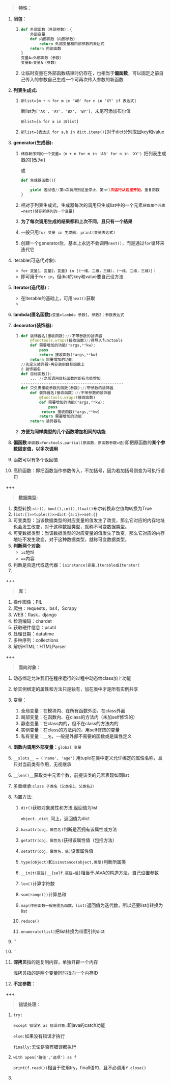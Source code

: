 > **特性：**

1. **闭包**：

   1. ```python
      def 外部函数（外部参数）：{
          外部变量
          def 内部函数（内部参数）：
              return 外部变量和内部参数的表达式
          return 内部函数
      }
      变量A=外部函数（参数）
      变量B=变量A（参数）
      ```

   2. 让临时变量在外部函数结束时仍存在，也相当于**偏函数**，可以固定之前自己传入的参数自己生成一个可再次传入参数的新函数

2. **列表生成式:**

   1. `新list=[m + n for m in 'AB' for n in 'XY' if 表达式]`

      新list为`['AX', 'AY', 'BX', 'BY']`，末尾可添加布尔值

      `新list=[a for a in 旧list]`

   2. `新list=[表达式 for a,b in dict.items()]`对于dict分别取出key和value

3. **generator(生成器):**

   1. `储存新序列的一个变量=（m + n for m in 'AB' for n in 'XY'）`把列表生成器的[]改为()

      或

      ```python
      def 生成器函数(){
          ...
          yield 返回值//第n次调用到这里停止，第n+1次运行从这里开始，重复函数
      }
      ```

   2. 相对于列表生成式，生成器每次的调用只生成list中的一个元素`获取单个元素=next(储存新序列的一个变量)`

   3. **为了每次调用生成的结果都和上次不同，且只有一个结果**

   4. 一般只用`for 变量 in 生成器: print(变量表达式)`

   5. 创建一个generator后，基本上永远不会调用`next()`，而是通过`for`循环来迭代它

5. Iterable(可迭代对象):

   -  `for 变量1，变量2，变量3 in [（一维，二维，三维），（一维，二维，三维）]：`
   - 即可用于`for in`，但dict的key和value要自己设方法

5. **Iterator(迭代器)**：

   -  在Iterable的基础上，可用`next()`获取
   -  

6. **lambda(匿名函数):**`变量=lambda 参数1，参数2：参数表达式`

7. **decorator(装饰器):**

   1. ```python
      def 装饰器名(接收函数)://不带参数的装饰器
          @functools.wraps(接收函数)//得导入functools
          def 需要增加的功能(*args,**kw):
              pass
              return 接收函数(*args,**kw)
          return 需要增加的功能
      //先定义装饰器>再安装到目标函数上
      @ 装饰器名
      def 目标函数():
          ... //之后调用目标函数时即有功能增加
      ---------------------------------------------
      def 只负责接收参数的函数(参数)://带参数的装饰器
          def 装饰器名(接收函数)://不带参数的装饰器
              @functools.wraps(接收函数)
              def 需要增加的功能(*args,**kw):
                  pass
               return 接收函数(*args,**kw)
              return 需要增加的功能
          return 装饰器名
      ```
      
   2. **方便为同样类型的几个函数增加相同的功能**

8. **偏函数**:`新函数=functools.partial(原函数，原函数参数=值)`即把原函数的**某个参数固定值，以多次调用**

9. 函数可以有多个返回值

10. 高阶函数：即把函数当作参数传入，不加括号，因为若加括号则变为可执行语句

+++

> **数据类型:**

1. 类型转换:`str()，bool(),int(),float()`布尔转换非空值均转换为True
2. `list:[]>>tuple:()>>dict:{a:1}>>set:{}`
3. 可变类型：当该数据类型的对应变量的值发生了改变，那么它对应的内存地址也会发生改变，对于这种数据类型，就称不可变数据类型。
4. 可变数据类型：当该数据类型的对应变量的值发生了改变，那么它对应的内存地址不发生改变，对于这种数据类型，就称可变数据类型。
5. **判断两个对象:**
   -  `is`地址
   - `==`内容
6. 判断是否迭代或迭代器：`isinstance(变量,Iterable或Iterator)`
7. 

+++

> **库：**

1. 操作图像：PIL
2. 爬虫：requests，bs4，Scrapy
3. WEB：flask，django
4. 检测编码：chardet
5. 获取硬件信息：psutil
6. 处理日期：datatime
7. 多种序列：collections
8. 解析HTML：HTMLParser

+++

> **面向对象：**

1. 动态绑定允许我们在程序运行的过程中动态给class加上功能

2. 给实例绑定的属性和方法只是独有，加在类中才是所有实例共享

3. 变量：
   1. 全局变量：在模块内、在所有函数外面、在class外面
   2. 局部变量：在函数内、在class的方法内（未加self修饰的）
   3. 静态变量：在class内的，但不在class的方法内的
   4. 实例变量：在class的方法内的，用self修饰的变量
   5. 私有变量：`__名`，一般是外部不需要的函数或是属性定义
   
4. **函数内调用外部变量：**`global 变量`

5. `__slots__ = ('name', 'age')` 用tuple在类中定义允许绑定的属性名称，且只对当前类有作用，无视继承

6. `__len()__`获取类中元素个数，前提该类的元素表现如同list

7. 多重继承:`class 子类名（父类名1，父类名2）`

8. 内置方法:
   1. `dir()`获取对象属性和方法,返回值为list

      `object._dict_`同上，返回值为dict

   2. `hasattr(obj，属性名)`判断是否拥有该属性或方法

   3. `getattr(obj，属性名)`获得该属性值（包括方法）

   4. `setattr(obj，属性名，值)`设置属性值

   5. `type(object)`和`isinstance(object,类型)`判断所属类

   6. `__init(属性)__{self.属性=值}`相当于JAVA的构造方法，自己设置参数

   7. `len()`计算字符数

   8. `sum(range())`计算总和

   9. `map(作用函数一般用匿名函数，list)`返回值为迭代数，所以还要list()转换为list

   10. `reduce()`

   11. `enumerate(list)`把list转换为带索引的dict
   
9. ``

10. ``

11. **深拷贝**指的是复制内容，单独开辟一个内存

    浅拷贝指的是两个变量同时指向一个内存ID

12. **不定参数**：

+++

> **错误处理：**

1. `try:`

   `except 错误名 as 错误对象:`即java的catch功能

   `else:`如果没有错误才执行

   `finally:`无论是否有错误都执行

2. `with open('路径','选项') as f`

   `print(f.read())`相当于使用try，finall语句，且不必调用`f.close()`

3. 

   